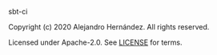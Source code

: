 sbt-ci

Copyright (c) 2020 Alejandro Hernández. All rights reserved.

Licensed under Apache-2.0. See [LICENSE](LICENSE.md) for terms.